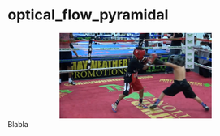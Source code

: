 # optical_flow_pyramidal
<div align="center">
    <img src="boxing/002.jpg", width="300">
</div>
</div>
    Blabla
</div>

